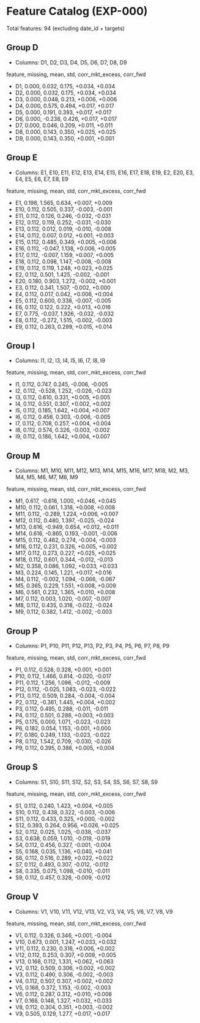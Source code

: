 # Feature Catalog (EXP-000)

Total features: 94 (excluding date_id + targets)

## Group D
- Columns: D1, D2, D3, D4, D5, D6, D7, D8, D9

feature, missing, mean, std, corr_mkt_excess, corr_fwd
- D1, 0.000, 0.032, 0.175, +0.034, +0.034
- D2, 0.000, 0.032, 0.175, +0.034, +0.034
- D3, 0.000, 0.048, 0.213, +0.006, +0.006
- D4, 0.000, 0.575, 0.494, +0.017, +0.017
- D5, 0.000, 0.191, 0.393, +0.017, +0.017
- D6, 0.000, -0.238, 0.426, +0.017, +0.017
- D7, 0.000, 0.046, 0.209, +0.011, +0.011
- D8, 0.000, 0.143, 0.350, +0.025, +0.025
- D9, 0.000, 0.143, 0.350, +0.001, +0.001

## Group E
- Columns: E1, E10, E11, E12, E13, E14, E15, E16, E17, E18, E19, E2, E20, E3, E4, E5, E6, E7, E8, E9

feature, missing, mean, std, corr_mkt_excess, corr_fwd
- E1, 0.198, 1.565, 0.634, +0.007, +0.009
- E10, 0.112, 0.505, 0.337, -0.003, -0.001
- E11, 0.112, 0.126, 0.246, -0.032, -0.031
- E12, 0.112, 0.119, 0.252, -0.031, -0.030
- E13, 0.112, 0.012, 0.019, -0.010, -0.008
- E14, 0.112, 0.007, 0.012, +0.001, +0.003
- E15, 0.112, 0.485, 0.349, +0.005, +0.006
- E16, 0.112, -0.047, 1.138, +0.006, +0.005
- E17, 0.112, -0.007, 1.159, +0.007, +0.005
- E18, 0.112, 0.098, 1.147, -0.008, -0.008
- E19, 0.112, 0.119, 1.248, +0.023, +0.025
- E2, 0.112, 0.501, 1.425, -0.002, -0.001
- E20, 0.180, 0.903, 1.272, -0.002, +0.001
- E3, 0.112, 0.341, 1.507, -0.002, +0.000
- E4, 0.112, 0.017, 0.042, +0.006, +0.004
- E5, 0.112, 0.600, 0.338, -0.007, -0.005
- E6, 0.112, 0.122, 0.222, +0.013, +0.016
- E7, 0.775, -0.037, 1.926, -0.032, -0.032
- E8, 0.112, -0.272, 1.515, -0.002, -0.003
- E9, 0.112, 0.263, 0.299, +0.015, +0.014

## Group I
- Columns: I1, I2, I3, I4, I5, I6, I7, I8, I9

feature, missing, mean, std, corr_mkt_excess, corr_fwd
- I1, 0.112, 0.747, 0.245, -0.006, -0.005
- I2, 0.112, -0.528, 1.252, -0.026, -0.023
- I3, 0.112, 0.610, 0.331, +0.005, +0.005
- I4, 0.112, 0.551, 0.307, +0.002, +0.002
- I5, 0.112, 0.185, 1.642, +0.004, +0.007
- I6, 0.112, 0.456, 0.303, -0.006, -0.005
- I7, 0.112, 0.708, 0.257, +0.004, +0.004
- I8, 0.112, 0.574, 0.326, -0.003, -0.002
- I9, 0.112, 0.186, 1.642, +0.004, +0.007

## Group M
- Columns: M1, M10, M11, M12, M13, M14, M15, M16, M17, M18, M2, M3, M4, M5, M6, M7, M8, M9

feature, missing, mean, std, corr_mkt_excess, corr_fwd
- M1, 0.617, -0.616, 1.000, +0.046, +0.045
- M10, 0.112, 0.061, 1.318, +0.008, +0.008
- M11, 0.112, -0.289, 1.224, +0.006, +0.007
- M12, 0.112, 0.480, 1.397, -0.025, -0.024
- M13, 0.616, -0.949, 0.654, +0.012, +0.011
- M14, 0.616, -0.865, 0.193, -0.001, -0.006
- M15, 0.112, 0.462, 0.274, -0.004, -0.003
- M16, 0.112, 0.231, 0.326, +0.005, +0.002
- M17, 0.112, 0.273, 0.227, +0.025, +0.025
- M18, 0.112, 0.601, 0.344, -0.012, -0.013
- M2, 0.358, 0.086, 1.092, +0.033, +0.033
- M3, 0.224, 0.145, 1.221, +0.017, +0.016
- M4, 0.112, -0.002, 1.094, -0.066, -0.067
- M5, 0.365, 0.229, 1.551, +0.008, +0.009
- M6, 0.561, 0.232, 1.365, +0.010, +0.008
- M7, 0.112, 0.003, 1.020, -0.007, -0.007
- M8, 0.112, 0.435, 0.318, -0.022, -0.024
- M9, 0.112, 0.382, 1.412, -0.002, -0.003

## Group P
- Columns: P1, P10, P11, P12, P13, P2, P3, P4, P5, P6, P7, P8, P9

feature, missing, mean, std, corr_mkt_excess, corr_fwd
- P1, 0.112, 0.528, 0.328, +0.001, +0.001
- P10, 0.112, 1.466, 0.814, -0.020, -0.017
- P11, 0.112, 1.256, 1.096, -0.012, -0.009
- P12, 0.112, -0.025, 1.083, -0.023, -0.022
- P13, 0.112, 0.509, 0.284, -0.004, -0.004
- P2, 0.112, -0.361, 1.445, +0.004, +0.002
- P3, 0.112, 0.495, 0.288, -0.011, -0.011
- P4, 0.112, 0.501, 0.288, +0.003, +0.003
- P5, 0.175, 0.000, 1.071, -0.023, -0.023
- P6, 0.182, 0.054, 1.153, -0.001, +0.000
- P7, 0.180, 0.249, 1.133, -0.023, -0.022
- P8, 0.112, 1.542, 0.709, -0.030, -0.026
- P9, 0.112, 0.395, 0.386, +0.005, +0.004

## Group S
- Columns: S1, S10, S11, S12, S2, S3, S4, S5, S6, S7, S8, S9

feature, missing, mean, std, corr_mkt_excess, corr_fwd
- S1, 0.112, 0.240, 1.423, +0.004, +0.005
- S10, 0.112, 0.438, 0.322, -0.003, -0.006
- S11, 0.112, 0.433, 0.325, +0.000, -0.002
- S12, 0.393, 0.264, 0.956, +0.026, +0.025
- S2, 0.112, 0.025, 1.025, -0.038, -0.037
- S3, 0.638, 0.059, 1.010, -0.019, -0.019
- S4, 0.112, 0.456, 0.327, -0.001, -0.004
- S5, 0.168, 0.035, 1.136, +0.040, +0.041
- S6, 0.112, 0.516, 0.289, +0.022, +0.022
- S7, 0.112, 0.493, 0.307, -0.012, -0.012
- S8, 0.335, 0.075, 1.098, -0.010, -0.011
- S9, 0.112, 0.457, 0.328, -0.009, -0.012

## Group V
- Columns: V1, V10, V11, V12, V13, V2, V3, V4, V5, V6, V7, V8, V9

feature, missing, mean, std, corr_mkt_excess, corr_fwd
- V1, 0.112, 0.326, 0.346, +0.001, -0.004
- V10, 0.673, 0.001, 1.247, +0.033, +0.032
- V11, 0.112, 0.230, 0.316, +0.006, +0.002
- V12, 0.112, 0.253, 0.307, +0.009, +0.005
- V13, 0.168, 0.112, 1.331, +0.062, +0.063
- V2, 0.112, 0.509, 0.306, +0.002, +0.002
- V3, 0.112, 0.490, 0.306, -0.002, -0.003
- V4, 0.112, 0.507, 0.307, +0.002, +0.002
- V5, 0.168, 0.372, 1.153, -0.002, -0.003
- V6, 0.112, 0.287, 0.312, +0.010, +0.008
- V7, 0.168, 0.148, 1.327, +0.032, +0.033
- V8, 0.112, 0.304, 0.351, +0.003, -0.002
- V9, 0.505, 0.129, 1.277, +0.017, +0.017
